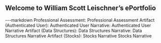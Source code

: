 ## Welcome to William Scott Leischner’s ePortfolio
---markdown
Professional Assessment: Professional Assessment
Artifact (Authenticated User): Authenticated User
          Narrative: Authenticated User Narrative
Artifact (Data Structures): Data Structures
	Narrative: Data Structures Narrative
Artifact (Stocks):  Stocks
	Narrative Stocks Narrative
